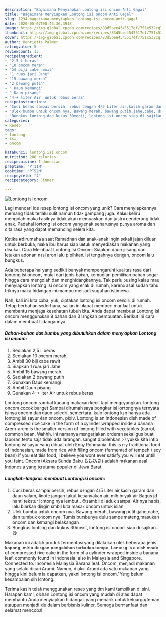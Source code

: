 ```yaml
---
description: "Bagaimana Menyiapkan Lontong isi oncom Anti Gagal"
title: "Bagaimana Menyiapkan Lontong isi oncom Anti Gagal"
slug: 1234-bagaimana-menyiapkan-lontong-isi-oncom-anti-gagal
date: 2020-05-07T00:46:36.391Z
image: https://img-global.cpcdn.com/recipes/83d5bee4545517ef/751x532cq70/lontong-isi-oncom-foto-resep-utama.jpg
thumbnail: https://img-global.cpcdn.com/recipes/83d5bee4545517ef/751x532cq70/lontong-isi-oncom-foto-resep-utama.jpg
cover: https://img-global.cpcdn.com/recipes/83d5bee4545517ef/751x532cq70/lontong-isi-oncom-foto-resep-utama.jpg
author: Henrietta Palmer
ratingvalue: 5
reviewcount: 13
recipeingredient:
- "2,5 L beras"
- "10 oncom merah"
- "30 biji cabe rawit"
- "1 ruas jari Jahe"
- "15 bawang merah"
- "2 bawang putih"
- " Daun kemangi"
- " Daun pisang"
- "4-+ liter Air  untuk rebus beras"
recipeinstructions:
- "Cuci beras sampai bersih, rebus dengan 4/5 Liter air,kasih garam dan daun salam, #note jangan takut kebanyakan air, mlh bnyak air Bagus jd nanti tekstur lontong nya lembut.. 😊sambil di aduk sampai Air nya habis, lalu biarkan dingin smbil kita masak oncom untuk isian"
- "Ulek bumbu untuk oncom nya. Bawang merah, bawang putih,jahe,cabe, dan tumbuk oncom nya. Tumis bumbunya dulu sampe mateng,masukan oncom dan kemangi belakangan"
- "Bungkus lontong dan kukus 30menit, lontong isi oncom siap di sajikan.. 😋"
categories:
- Resep
tags:
- lontong
- isi
- oncom

katakunci: lontong isi oncom 
nutrition: 286 calories
recipecuisine: Indonesian
preptime: "PT11M"
cooktime: "PT52M"
recipeyield: "4"
recipecategory: Dinner

---
```



![Lontong isi oncom](https://img-global.cpcdn.com/recipes/83d5bee4545517ef/751x532cq70/lontong-isi-oncom-foto-resep-utama.jpg)

Lagi mencari ide resep lontong isi oncom yang unik? Cara menyiapkannya memang tidak terlalu sulit namun tidak gampang juga. Kalau keliru mengolah maka hasilnya tidak akan memuaskan dan justru cenderung tidak enak. Padahal lontong isi oncom yang enak seharusnya punya aroma dan cita rasa yang dapat memancing selera kita.

Ketika #dirumahaja saat Ramadhan dan anak-anak ingin sekali jajan diluar untuk berbuka, maka ibu harus siap untuk menyediakan makanan yang disukai. Cara Membuat Lontong Isi Oncom: Siapkan daun pisang dan letakan adonan nasi aron lalu pipihkan. Isi tengahnya dengan, oncom lalu bungkus.

Ada beberapa hal yang sedikit banyak mempengaruhi kualitas rasa dari lontong isi oncom, mulai dari jenis bahan, kemudian pemilihan bahan segar hingga cara mengolah dan menghidangkannya. Tak perlu pusing kalau mau menyiapkan lontong isi oncom yang enak di rumah, karena asal sudah tahu triknya maka hidangan ini mampu menjadi suguhan istimewa.


Nah, kali ini kita coba, yuk, ciptakan lontong isi oncom sendiri di rumah. Tetap berbahan sederhana, sajian ini dapat memberi manfaat untuk membantu menjaga kesehatan tubuh kita. Anda dapat membuat Lontong isi oncom menggunakan 9 bahan dan 3 langkah pembuatan. Berikut ini cara dalam membuat hidangannya.

<!--inarticleads1-->

##### Bahan-bahan dan bumbu yang dibutuhkan dalam menyiapkan Lontong isi oncom:

1. Sediakan 2,5 L beras
1. Sediakan 10 oncom merah
1. Ambil 30 biji cabe rawit
1. Siapkan 1 ruas jari Jahe
1. Ambil 15 bawang merah
1. Sediakan 2 bawang putih
1. Gunakan  Daun kemangi
1. Ambil  Daun pisang
1. Gunakan 4-+ liter Air  untuk rebus beras


Lontong oncom sambal kacang makanan kecil tapi mengeyangkan. lontong oncom cocok banget Sampai dirumah saya bongkar isi lontongnya ternyata isinya oncom dan daun seledri, sementara. kalo lontong kan hanya ada lontong isi sayur dan oncom. pixiv. Lontong is an Indonesian dish made of compressed rice cake in the form of a cylinder wrapped inside a banana Arem-arem is the smaller version of lontong filled with vegetables (carrot, common bean. Wahhh. ini namanya mengerjakan orderan sekaligus buat laporan.tentu saja tidak ada larangan. sangat dibolehkan :-) yukkk kita intip lontong isi sayur yang dibuat oleh Enny Rohmania. this is my traditional food of indonesian, made from rice with filling oncom (fermented of tempeh / soy bean) if you eat this food, i believe you wont ever satisfy.you will eat untill you faint. Oncom (Aksara Sunda Baku: ᮇᮔ᮪ᮎᮧᮙ᮪) adalah makanan asal Indonesia yang terutama populer di Jawa Barat. 

<!--inarticleads2-->

##### Langkah-langkah membuat Lontong isi oncom:

1. Cuci beras sampai bersih, rebus dengan 4/5 Liter air,kasih garam dan daun salam, #note jangan takut kebanyakan air, mlh bnyak air Bagus jd nanti tekstur lontong nya lembut.. 😊sambil di aduk sampai Air nya habis, lalu biarkan dingin smbil kita masak oncom untuk isian
1. Ulek bumbu untuk oncom nya. Bawang merah, bawang putih,jahe,cabe, dan tumbuk oncom nya. Tumis bumbunya dulu sampe mateng,masukan oncom dan kemangi belakangan
1. Bungkus lontong dan kukus 30menit, lontong isi oncom siap di sajikan.. 😋


Makanan ini adalah produk fermentasi yang dilakukan oleh beberapa jenis kapang, mirip dengan pengolahan terhadap tempe. Lontong is a dish made of compressed rice cake in the form of a cylinder wrapped inside a banana leaf, commonly found in Indonesia; also in Malaysia and Singapore. Connected to: Indonesia Malaysia Banana leaf. Oncom, menjadi makanan yang selalu dicari Arumi. Namun, diakui Arumi ada satu makanan yang hingga kini belum ia dapatkan, yakni lontong isi oncom.&#34;Yang belum kesampaian sih lontong. 

Terima kasih telah menggunakan resep yang tim kami tampilkan di sini. Harapan kami, olahan Lontong isi oncom yang mudah di atas dapat membantu Anda menyiapkan hidangan yang menarik untuk keluarga/teman ataupun menjadi ide dalam berbisnis kuliner. Semoga bermanfaat dan selamat mencoba!
